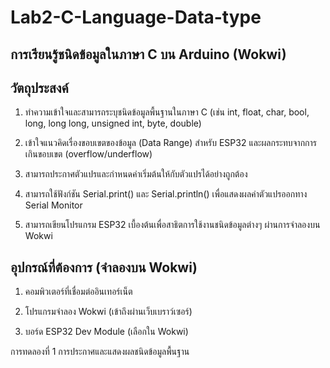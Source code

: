 # Lab2-C-Language-Data-type
## การเรียนรู้ชนิดข้อมูลในภาษา C บน Arduino (Wokwi)

## วัตถุประสงค์

1. ทำความเข้าใจและสามารถระบุชนิดข้อมูลพื้นฐานในภาษา C (เช่น int, float, char, bool, long, long long, unsigned int, byte, double)

2. เข้าใจแนวคิดเรื่องขอบเขตของข้อมูล (Data Range) สำหรับ ESP32 และผลกระทบจากการเกินขอบเขต (overflow/underflow)

3. สามารถประกาศตัวแปรและกำหนดค่าเริ่มต้นให้กับตัวแปรได้อย่างถูกต้อง

4. สามารถใช้ฟังก์ชัน Serial.print() และ Serial.println() เพื่อแสดงผลค่าตัวแปรออกทาง Serial Monitor

5. สามารถเขียนโปรแกรม ESP32 เบื้องต้นเพื่อสาธิตการใช้งานชนิดข้อมูลต่างๆ ผ่านการจำลองบน Wokwi

## อุปกรณ์ที่ต้องการ (จำลองบน Wokwi)

1. คอมพิวเตอร์ที่เชื่อมต่ออินเทอร์เน็ต

2. โปรแกรมจำลอง Wokwi (เข้าถึงผ่านเว็บเบราว์เซอร์)

3. บอร์ด ESP32 Dev Module (เลือกใน Wokwi)

การทดลองที่ 1 การประกาศและแสดงผลชนิดข้อมูลพื้นฐาน
